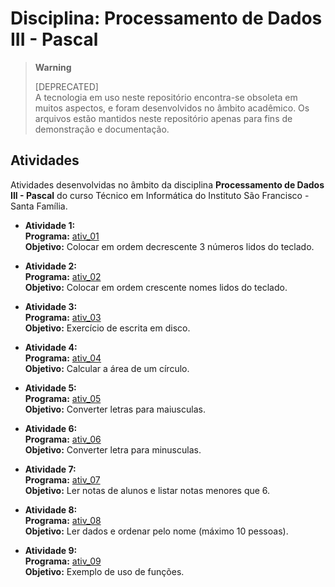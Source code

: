 # Disciplina: Processamento de Dados III - Pascal

> **Warning**
> 
> [DEPRECATED]  
> A tecnologia em uso neste repositório encontra-se obsoleta em muitos aspectos, e foram desenvolvidos no âmbito acadêmico. Os arquivos estão mantidos neste repositório apenas para fins de demonstração e documentação. 

## Atividades

Atividades desenvolvidas no âmbito da disciplina **Processamento de Dados III - Pascal** do curso Técnico em Informática do Instituto São Francisco - Santa Família.

* **Atividade 1:**  
  **Programa:** [ativ_01](src/ativ_01.pas)  
  **Objetivo:** Colocar em ordem decrescente 3 números lidos do teclado.

* **Atividade 2:**  
  **Programa:** [ativ_02](src/ativ_02.pas)  
  **Objetivo:** Colocar em ordem crescente nomes lidos do teclado.  

* **Atividade 3:**  
  **Programa:** [ativ_03](src/ativ_03.pas)  
  **Objetivo:** Exercício de escrita em disco.
  
* **Atividade 4:**  
  **Programa:** [ativ_04](src/ativ_04.pas)  
  **Objetivo:** Calcular a área de um círculo.
  
* **Atividade 5:**  
  **Programa:** [ativ_05](src/ativ_05.pas)  
  **Objetivo:** Converter letras para maiusculas.

* **Atividade 6:**  
  **Programa:** [ativ_06](src/ativ_06.pas)  
  **Objetivo:** Converter letra para minusculas.

* **Atividade 7:**  
  **Programa:** [ativ_07](src/ativ_07.pas)  
  **Objetivo:** Ler notas de alunos e listar notas menores que 6.

* **Atividade 8:**  
  **Programa:** [ativ_08](src/ativ_08.pas)  
  **Objetivo:** Ler dados e ordenar pelo nome (máximo 10 pessoas).

* **Atividade 9:**  
  **Programa:** [ativ_09](src/ativ_09.pas)  
  **Objetivo:** Exemplo de uso de funções.
  
